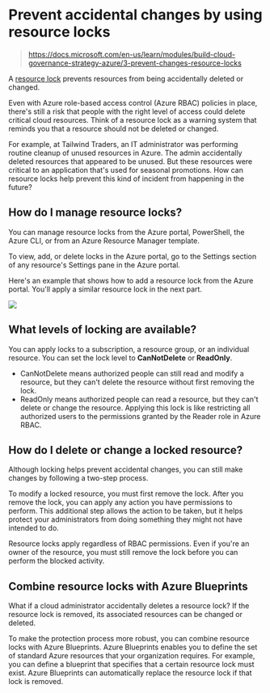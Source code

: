 # Prevent accidental changes by using resource locks

> https://docs.microsoft.com/en-us/learn/modules/build-cloud-governance-strategy-azure/3-prevent-changes-resource-locks

A [resource lock](https://docs.microsoft.com/en-us/azure/azure-resource-manager/management/lock-resources?tabs=json) prevents resources from being accidentally deleted or changed.

Even with Azure role-based access control (Azure RBAC) policies in place, there's still a risk that people with the right level of access could delete critical cloud resources. Think of a resource lock as a warning system that reminds you that a resource should not be deleted or changed.

For example, at Tailwind Traders, an IT administrator was performing routine cleanup of unused resources in Azure. The admin accidentally deleted resources that appeared to be unused. But these resources were critical to an application that's used for seasonal promotions. How can resource locks help prevent this kind of incident from happening in the future?

## How do I manage resource locks?

You can manage resource locks from the Azure portal, PowerShell, the Azure CLI, or from an Azure Resource Manager template.

To view, add, or delete locks in the Azure portal, go to the Settings section of any resource's Settings pane in the Azure portal.

Here's an example that shows how to add a resource lock from the Azure portal. You'll apply a similar resource lock in the next part.

![](https://docs.microsoft.com/en-us/learn/azure-fundamentals/build-cloud-governance-strategy-azure/media/7-portal-add-lock-ebc3d24c.png)

## What levels of locking are available?

You can apply locks to a subscription, a resource group, or an individual resource.
You can set the lock level to **CanNotDelete** or **ReadOnly**.

- CanNotDelete means authorized people can still read and modify a resource, but they can't delete the resource without first removing the lock.
- ReadOnly means authorized people can read a resource, but they can't delete or change the resource.
Applying this lock is like restricting all authorized users to the permissions granted by the Reader role in Azure RBAC.

## How do I delete or change a locked resource?

Although locking helps prevent accidental changes, you can still make changes by following a two-step process.

To modify a locked resource, you must first remove the lock.
After you remove the lock, you can apply any action you have permissions to perform.
This additional step allows the action to be taken, but it helps protect your administrators from doing something they might not have intended to do.

Resource locks apply regardless of RBAC permissions.
Even if you're an owner of the resource, you must still remove the lock before you can perform the blocked activity.

## Combine resource locks with Azure Blueprints

What if a cloud administrator accidentally deletes a resource lock?
If the resource lock is removed, its associated resources can be changed or deleted.

To make the protection process more robust, you can combine resource locks with Azure Blueprints.
Azure Blueprints enables you to define the set of standard Azure resources that your organization requires.
For example, you can define a blueprint that specifies that a certain resource lock must exist.
Azure Blueprints can automatically replace the resource lock if that lock is removed.